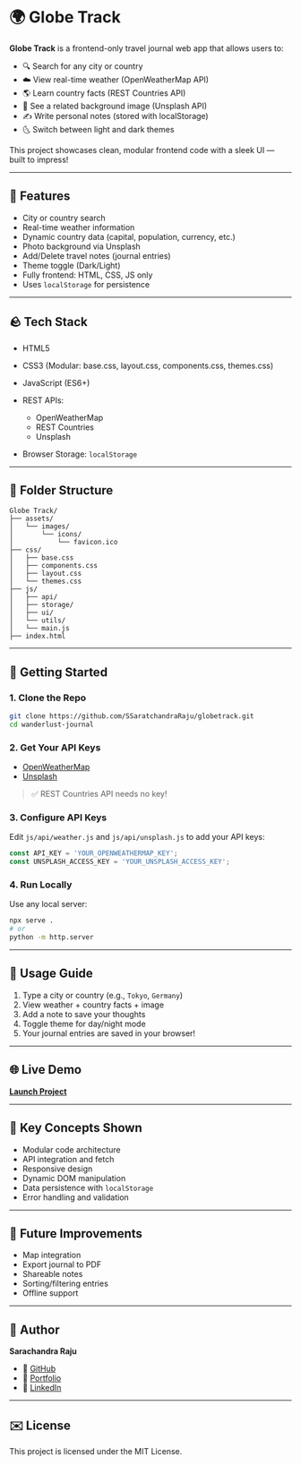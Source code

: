 # 🌍 Globe Track

**Globe Track** is a frontend-only travel journal web app that allows users to:

* 🔍 Search for any city or country
* ☁️ View real-time weather (OpenWeatherMap API)
* 🌎 Learn country facts (REST Countries API)
* 🌄 See a related background image (Unsplash API)
* ✍️ Write personal notes (stored with localStorage)
* 🌜 Switch between light and dark themes

This project showcases clean, modular frontend code with a sleek UI — built to impress!

---

## 🚀 Features

* City or country search
* Real-time weather information
* Dynamic country data (capital, population, currency, etc.)
* Photo background via Unsplash
* Add/Delete travel notes (journal entries)
* Theme toggle (Dark/Light)
* Fully frontend: HTML, CSS, JS only
* Uses `localStorage` for persistence

---

## 🪨 Tech Stack

* HTML5
* CSS3 (Modular: base.css, layout.css, components.css, themes.css)
* JavaScript (ES6+)
* REST APIs:

  * OpenWeatherMap
  * REST Countries
  * Unsplash
* Browser Storage: `localStorage`

---

## 📂 Folder Structure

```
Globe Track/
├── assets/
│   └── images/
│       └── icons/
│           └── favicon.ico
├── css/
│   ├── base.css
│   ├── components.css
│   ├── layout.css
│   └── themes.css
├── js/
│   ├── api/
│   ├── storage/
│   ├── ui/
│   └── utils/
│   └── main.js
├── index.html
```

---

## 🔑 Getting Started

### 1. Clone the Repo

```bash
git clone https://github.com/SSaratchandraRaju/globetrack.git
cd wanderlust-journal
```

### 2. Get Your API Keys

* [OpenWeatherMap](https://openweathermap.org/api)
* [Unsplash](https://unsplash.com/developers)

> ✅ REST Countries API needs no key!

### 3. Configure API Keys

Edit `js/api/weather.js` and `js/api/unsplash.js` to add your API keys:

```js
const API_KEY = 'YOUR_OPENWEATHERMAP_KEY';
const UNSPLASH_ACCESS_KEY = 'YOUR_UNSPLASH_ACCESS_KEY';
```

### 4. Run Locally

Use any local server:

```bash
npx serve .
# or
python -m http.server
```

---

## 🔹 Usage Guide

1. Type a city or country (e.g., `Tokyo`, `Germany`)
2. View weather + country facts + image
3. Add a note to save your thoughts
4. Toggle theme for day/night mode
5. Your journal entries are saved in your browser!

---

## 🌐 Live Demo

**[Launch Project](https://your-live-demo-link.vercel.app/)**

---

## 🚀 Key Concepts Shown

* Modular code architecture
* API integration and fetch
* Responsive design
* Dynamic DOM manipulation
* Data persistence with `localStorage`
* Error handling and validation

---

## 🚨 Future Improvements

* Map integration
* Export journal to PDF
* Shareable notes
* Sorting/filtering entries
* Offline support

---

## 🥇 Author

**Sarachandra Raju**

* 🔗 [GitHub](https://github.com/SSaratchandraRaju)
* 📅 [Portfolio](https://saratchandra-raju-sarikonda.vercel.app/)
* 👤 [LinkedIn](https://www.linkedin.com/in/s-saratchandra-raju/)

---

## ✉️ License

This project is licensed under the MIT License.

